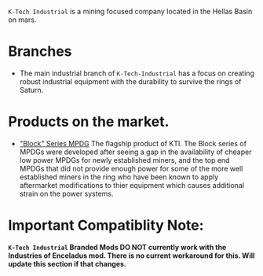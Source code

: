 `K-Tech Industrial` is a mining focused company located in the Hellas Basin on mars. 

# Branches
- The main industrial branch of `K-Tech-Industrial` has a focus on creating robust industrial equipment with the durability to survive the rings of Saturn. 


# Products on the market.
- ["Block" Series MPDG](https://github.com/Kadaire/K-Tech-Industrial-of-Mars/tree/"Block"-Series-MPDG/K-Tech%20Industrial%20Block%20Series%20MPDG) The flagship product of KTI. The Block series of MPDGs were developed after seeing a gap in the availability of cheaper low power MPDGs for newly established miners, and the top end MPDGs that did not provide enough power for some of the more well established miners in the ring who have been known to apply aftermarket modifications to thier equipment which causes additional strain on the power systems. 



# Important Compatiblity Note:
**`K-Tech Industrial` Branded Mods DO NOT currently work with the Industries of Enceladus mod. There is no current workaround for this. Will update this section if that changes.**
